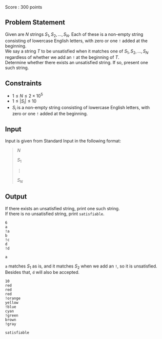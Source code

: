 Score : $300$ points

## Problem Statement

Given are $N$ strings $S_1, S_2, \dots, S_N$.
Each of these is a non-empty string consisting of lowercase English letters, with zero or one `!` added at the beginning.<br>
We say a string $T$ to be unsatisfied when it matches one of $S_1, S_2, \dots, S_N$ regardless of whether we add an `!` at the beginning of $T$.<br>
Determine whether there exists an unsatisfied string. If so, present one such string.

## Constraints

- $1 \le N \le 2 \times 10^5$
- $1 \le |S_i| \le 10$
- $S_i$ is a non-empty string consisting of lowercase English letters, with zero or one `!` added at the beginning.

## Input

Input is given from Standard Input in the following format:

> $N$
> 
> $S_1$
> 
> $\vdots$
> 
> $S_N$

## Output

If there exists an unsatisfied string, print one such string.<br>
If there is no unsatisfied string, print `satisfiable`.  

```input1
6
a
!a
b
!c
d
!d
```

```output1
a
```

`a` matches $S_1$ as is, and it matches $S_2$ when we add an `!`, so it is unsatisfied.
Besides that, `d` will also be accepted.

```input2
10
red
red
red
!orange
yellow
!blue
cyan
!green
brown
!gray
```

```output2
satisfiable
```